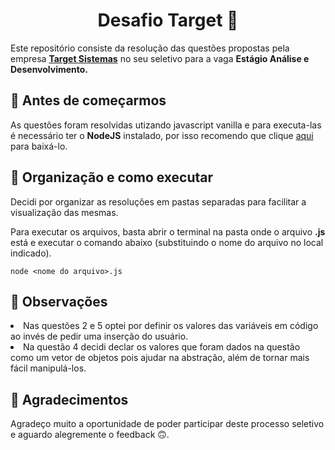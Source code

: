 <h1 align="center"> Desafio Target 🎯 </h1>

Este repositório consiste da resolução das questões propostas pela empresa <b><a href="https://targetsistemas.com.br/">Target Sistemas</a></b> no seu seletivo para a vaga <b>Estágio Análise e Desenvolvimento.</b>

## 🏁 Antes de começarmos
As questões foram resolvidas utizando javascript vanilla e para executa-las é necessário ter o <b>NodeJS</b> instalado, por isso recomendo que clique <a href="https://nodejs.org/en">aqui</a> para baixá-lo.

## 📁 Organização e como executar
Decidi por organizar as resoluções em pastas separadas para facilitar a visualização das mesmas.

Para executar os arquivos, basta abrir o terminal na pasta onde o arquivo <b>.js</b> está e executar o comando abaixo (substituindo o nome do arquivo no local indicado).

```
node <nome do arquivo>.js
```

## 🧐 Observações
<li>Nas questões 2 e 5 optei por definir os valores das variáveis em código ao invés de pedir uma inserção do usuário.</li>
<li>Na questão 4 decidi declar os valores que foram dados na questão como um vetor de objetos pois ajudar na abstração, além de tornar mais fácil manipulá-los.</li>

## 🎉 Agradecimentos
Agradeço muito a oportunidade de poder participar deste processo seletivo e aguardo alegremente o feedback 🙃.
